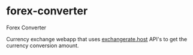 # forex-converter
Forex Converter

Currency exchange webapp that uses [exchangerate.host](https://exchangerate.host) API's to get the currency conversion amount.
